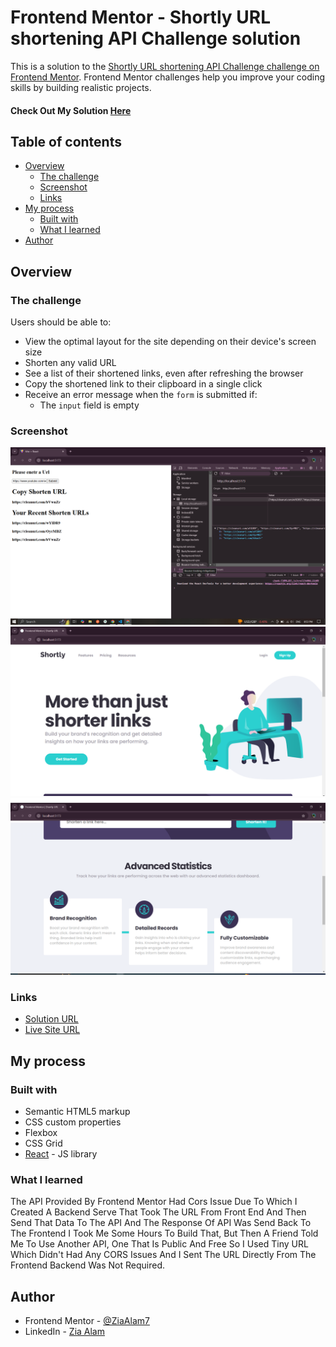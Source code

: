 # Frontend Mentor - Shortly URL shortening API Challenge solution

This is a solution to the [Shortly URL shortening API Challenge challenge on Frontend Mentor](https://www.frontendmentor.io/challenges/url-shortening-api-landing-page-2ce3ob-G). Frontend Mentor challenges help you improve your coding skills by building realistic projects. 

#### Check Out My Solution [Here](https://url-shortner-aqdaojnvf-zia-alams-projects.vercel.app/)

## Table of contents

- [Overview](#overview)
  - [The challenge](#the-challenge)
  - [Screenshot](#screenshot)
  - [Links](#links)
- [My process](#my-process)
  - [Built with](#built-with)
  - [What I learned](#what-i-learned)
- [Author](#author)



## Overview

### The challenge

Users should be able to:

- View the optimal layout for the site depending on their device's screen size
- Shorten any valid URL
- See a list of their shortened links, even after refreshing the browser
- Copy the shortened link to their clipboard in a single click
- Receive an error message when the `form` is submitted if:
  - The `input` field is empty

### Screenshot

![](./images/Screen_Shot_1.png)
![](./images/Screen_Shot_2.png)
![](./images/Screen_Shot_3.png)


### Links

- [Solution URL](https://github.com/ZiaAlam7/URL_Shortner_Api)
- [Live Site URL](https://url-shortner-api-navy.vercel.app/)

## My process

### Built with

- Semantic HTML5 markup
- CSS custom properties
- Flexbox
- CSS Grid
- [React](https://reactjs.org/) - JS library

### What I learned

The API Provided By Frontend Mentor Had Cors Issue Due To Which I Created A Backend Serve That Took The URL From Front End And Then Send That Data To The API And The Response Of API Was Send Back To The Frontend I Took Me Some Hours To Build That, But Then A Friend Told Me To Use Another API, One That Is Public And Free So I Used Tiny URL Which Didn't Had Any CORS Issues And I Sent The URL Directly From The Frontend Backend Was Not Required.

## Author

- Frontend Mentor - [@ZiaAlam7](https://www.frontendmentor.io/profile/ZiaAlam7)
- LinkedIn - [Zia Alam](https://www.linkedin.com/in/zia-alam-102572227/)

